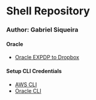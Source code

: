 # Shell Repository
### Author:  Gabriel Siqueira

#### Oracle
* [Oracle EXPDP to Dropbox](oracle/expdp_db_and_post_on_dropbox.sh)

#### Setup CLI Credentials
* [AWS CLI](setup/cli/cli-aws.md)
* [Oracle CLI](setup/cli/cli-oracle.md)



